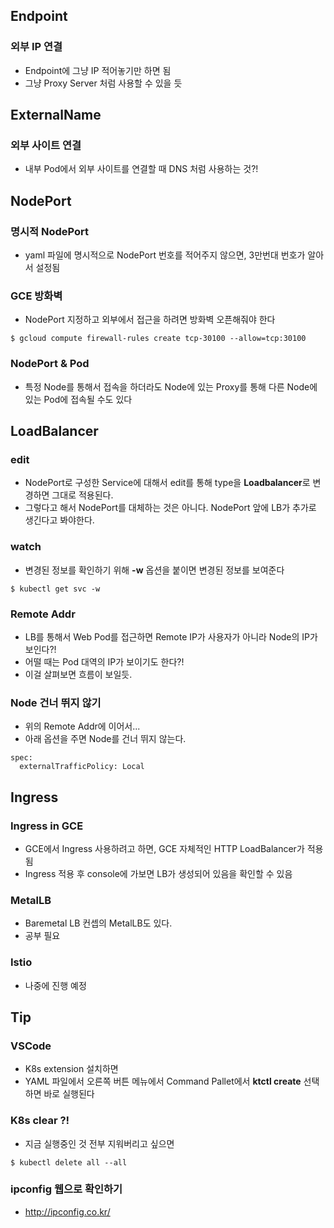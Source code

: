 ## Endpoint

### 외부 IP 연결
- Endpoint에 그냥 IP 적어놓기만 하면 됨
- 그냥 Proxy Server 처럼 사용할 수 있을 듯

## ExternalName

### 외부 사이트 연결
- 내부 Pod에서 외부 사이트를 연결할 때 DNS 처럼 사용하는 것?!


## NodePort

### 명시적 NodePort
- yaml 파일에 명시적으로 NodePort 번호를 적어주지 않으면, 3만번대 번호가 알아서 설정됨

### GCE 방화벽
- NodePort 지정하고 외부에서 접근을 하려면 방화벽 오픈해줘야 한다
```
$ gcloud compute firewall-rules create tcp-30100 --allow=tcp:30100
```

### NodePort & Pod
- 특정 Node를 통해서 접속을 하더라도 Node에 있는 Proxy를 통해 다른 Node에 있는 Pod에 접속될 수도 있다


## LoadBalancer

### edit
- NodePort로 구성한 Service에 대해서 edit를 통해 type을 **Loadbalancer**로 변경하면 그대로 적용된다.
- 그렇다고 해서 NodePort를 대체하는 것은 아니다. NodePort 앞에 LB가 추가로 생긴다고 봐야한다.

### watch
- 변경된 정보를 확인하기 위해 **-w** 옵션을 붙이면 변경된 정보를 보여준다
```
$ kubectl get svc -w
```

### Remote Addr
- LB를 통해서 Web Pod를 접근하면 Remote IP가 사용자가 아니라 Node의 IP가 보인다?!
- 어떨 때는 Pod 대역의 IP가 보이기도 한다?!
- 이걸 살펴보면 흐름이 보일듯.

### Node 건너 뛰지 않기
- 위의 Remote Addr에 이어서...
- 아래 옵션을 주면 Node를 건너 뛰지 않는다.
```
spec:
  externalTrafficPolicy: Local
```

## Ingress

### Ingress in GCE
- GCE에서 Ingress 사용하려고 하면, GCE 자체적인 HTTP LoadBalancer가 적용됨
- Ingress 적용 후 console에 가보면 LB가 생성되어 있음을 확인할 수 있음

### MetalLB
- Baremetal LB 컨셉의 MetalLB도 있다.
- 공부 필요

### Istio
- 나중에 진행 예정



## Tip

### VSCode
- K8s extension 설치하면
- YAML 파일에서 오른쪽 버튼 메뉴에서 Command Pallet에서 **ktctl create** 선택하면 바로 실행된다

### K8s clear ?!
- 지금 실행중인 것 전부 지워버리고 싶으면
```
$ kubectl delete all --all
```

### ipconfig 웹으로 확인하기
- http://ipconfig.co.kr/
